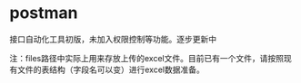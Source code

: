 # postman
接口自动化工具初版，未加入权限控制等功能。逐步更新中

注：files路径中实际上用来存放上传的excel文件。目前已有一个文件，请按照现有文件的表结构（字段名可以变）进行excel数据准备。

